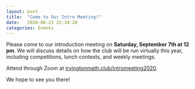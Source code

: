 ```yaml
---
layout: post
title:  "Come to Our Intro Meeting!"
date:   2020-08-23 22:34:20
categories: Events
---
```


Please come to our introduction meeting on **Saturday, September 7th at 12 pm**. We will discuss details on how the club will be run virtually this year, including competitions, lunch contests, and weekly meetings.

Attend through Zoom at [irvingtonmath.club/intromeeting2020](http://irvingtonmath.club/intromeeting2020).

We hope to see you there!
